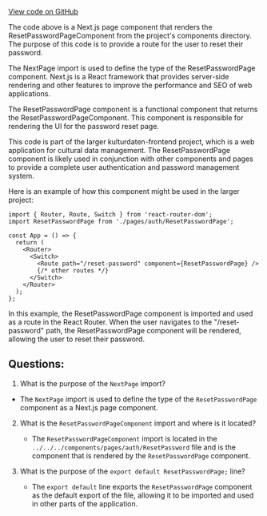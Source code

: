 [View code on GitHub](https://github.com/technologiestiftung/kulturdaten-frontend/blob/master/pages/auth/resetPassword/[email].tsx)

The code above is a Next.js page component that renders the ResetPasswordPageComponent from the project's components directory. The purpose of this code is to provide a route for the user to reset their password. 

The NextPage import is used to define the type of the ResetPasswordPage component. Next.js is a React framework that provides server-side rendering and other features to improve the performance and SEO of web applications. 

The ResetPasswordPage component is a functional component that returns the ResetPasswordPageComponent. This component is responsible for rendering the UI for the password reset page. 

This code is part of the larger kulturdaten-frontend project, which is a web application for cultural data management. The ResetPasswordPage component is likely used in conjunction with other components and pages to provide a complete user authentication and password management system. 

Here is an example of how this component might be used in the larger project:

```
import { Router, Route, Switch } from 'react-router-dom';
import ResetPasswordPage from './pages/auth/ResetPasswordPage';

const App = () => {
  return (
    <Router>
      <Switch>
        <Route path="/reset-password" component={ResetPasswordPage} />
        {/* other routes */}
      </Switch>
    </Router>
  );
};
```

In this example, the ResetPasswordPage component is imported and used as a route in the React Router. When the user navigates to the "/reset-password" path, the ResetPasswordPage component will be rendered, allowing the user to reset their password.
## Questions: 
 1. What is the purpose of the `NextPage` import?
   - The `NextPage` import is used to define the type of the `ResetPasswordPage` component as a Next.js page component.

2. What is the `ResetPasswordPageComponent` import and where is it located?
   - The `ResetPasswordPageComponent` import is located in the `../../../components/pages/auth/ResetPassword` file and is the component that is rendered by the `ResetPasswordPage` component.

3. What is the purpose of the `export default ResetPasswordPage;` line?
   - The `export default` line exports the `ResetPasswordPage` component as the default export of the file, allowing it to be imported and used in other parts of the application.